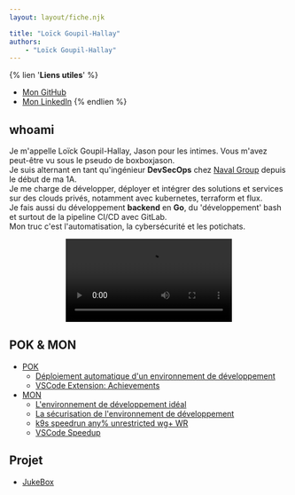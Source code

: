 ```yaml
---
layout: layout/fiche.njk

title: "Loïck Goupil-Hallay"
authors:
    - "Loïck Goupil-Hallay"
---
```


<head>
  <link rel="icon" href="https://github.com/BoxBoxJason/resume/blob/d07f37a66e2a583832533a10a9a4bf73b020be6f/src/assets/avatar.png?raw=true" type="image/x-icon">
</head>

{% lien '**Liens utiles**' %}
- [Mon GitHub](https://github.com/boxboxjason)
- [Mon LinkedIn](https://www.linkedin.com/in/lo%C3%AFck-goupil-hallay-710619245/)
{% endlien %}

## whoami

Je m'appelle Loïck Goupil-Hallay, Jason pour les intimes. Vous m'avez peut-être vu sous le pseudo de boxboxjason.\
Je suis alternant en tant qu'ingénieur **DevSecOps** chez [Naval Group](https://www.naval-group.com/) depuis le début de ma 1A.\
Je me charge de développer, déployer et intégrer des solutions et services sur des clouds privés, notamment avec kubernetes, terraform et flux.\
Je fais aussi du développement **backend** en **Go**, du 'développement' bash et surtout de la pipeline CI/CD avec GitLab.\
Mon truc c'est l'automatisation, la cybersécurité et les potichats.

<div style="margin: auto; width: fit-content">
  <video style="max-height: min(50vh, 300px)" controls autoplay loop>
    <source src="https://github.com/BoxBoxJason/do-it/blob/e68be49d76ffcfec321d8692dea9e281b2748534/static/vid/happy_cat.mp4" type="video/mp4">
    Your browser does not support the video tag.
  </video>
</div>

## POK & MON

- [POK](./pok)
    - [Déploiement automatique d'un environnement de développement](./pok/temps-1)
    - [VSCode Extension: Achievements](./pok/temps-2)
- [MON](./mon)
    - [L'environnement de développement idéal](./mon/temps-1.1)
    - [La sécurisation de l'environnement de développement](./mon/temps-1.2)
    - [k9s speedrun any% unrestricted wg+ WR](./mon/temps-2.1)
    - [VSCode Speedup](./mon/temps-2.2)

## Projet
- [JukeBox](../_projets/jukebox/)
